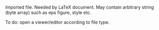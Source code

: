 Imported file. Needed by LaTeX document. May contain arbitrary string (byte array) such as eps figure, style etc.

To do:
	open a viewer/editor according to file type.

